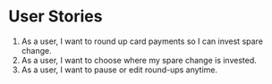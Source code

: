 # User Stories

1. As a user, I want to round up card payments so I can invest spare change.
2. As a user, I want to choose where my spare change is invested.
3. As a user, I want to pause or edit round-ups anytime.
